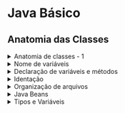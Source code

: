 # Java Básico

## Anatomia das Classes
<details>
<summary>Anatomia de classes - 1</summary> 

- Toda classe precisa estar dentro do `src`
- Nome de classe começa com letra maiúscula
- A classe que executará o projeto precisa ter o método `public static void main(String[] args)`

- `System.out.println("conteúdo aqui")` comando para mostrar um conteúdo no terminal
</details>


<details>
<summary>Nome de variáveis</summary>

### Nome de variáveis
  -  começam com letra minusculas;
  - não iniciam com numeros;
  - não contem espaços;
  - não podem ser palavras reservadas (do, for, int, double, if);
  - uma variável não pode se repetir dentro do escopo;
  - variaveis todas em maiusculas indicam que se valor não será alterado. Utilizamos `final` para que esse valor não mude. 
    - ex: `final String BR = "Brasil";`
    - ex: `final double PI = 3.14;` 
  - Unicos caracteres especiais permitidos são `$, _`
    - `int numero_um = 1;`
    - `int numero$um = 1;`

</details>

<details>
  <summary>Declaração de variáveis e métodos</summary>

  ### Declaração de variáveis e métodos

Como identificar entre declaração de variáveise métodos em nosso programa? Existe uma estrutura comum para ambas as finalidades.
  Ex:
  - Declarar uma variável em java segue sempre a seguinte estrutura:
  `tipo nomeBemDefinido = atribuição` // opcional em alguns casos
    - `int idade = 23;`
    - `double altura = 1.77;`
    - `String nome = "Walassi";`
    - `String email;` // a atribuição não foi feita
    - `Dog spike;` // Dog é um objeto de uma classe. spike foi instanciada, mas não tem valor atribuido
  
  - Declarando métodos em java:
    `tipoDeRetorno nomeObjetivoNoInfinitivo (parametros)` 
    - `float somarRenda (float salario, float rendaExtra)`
    - `String formatarCep(long cep)`
    - exemplo de uso completo
      ```
      public static String nomeCompleto(String nome, String sobrenome)
      {
        return (nome.concat(" ").concat(sobrenome)); 
      } 

      String nome = "José";
      String sobrenome ="Silva";

      String nomeCompleto = nomeCompleto(nome, sobrenome);
      System.out.printnl(nomeCompleto);
      ```

</details>

<details>
  <summary>Identação</summary>

  ### Identação
  É a forma de organizar o código hierarquicamente para nos dá um melhor entendimento.

  obs: para algumas linguagens identação não altera o resultado do código (c#, Java, JavaScript). 

  Para outras já afeta seu funcionamento (python).

  Código com identação
  ![código identado](image.png)


  Código sem identação
  ![código não identado](image-1.png)

</details>

<details>

<summary>Organização de arquivos</summary>

À medida que nosso sistema evolui, surgem novos arquivos e isso pode ficar grande, e confuso. Por isso temos que organizá-lo em packages

### Criar organização/packages

Existe uma convenção para criar packages
os subdiretorios usam o seguimento da empresa, nome, objetivo final:

Os segimentos são: 
- com (comercial)
- org (organizacional)
- opensource
- edu (podemos usar para educação)

Agora basta criar a pasta com estrutura e organizar de acordo.

Ex:
- `com.hypertech.notification`
- `com.hypertech.notification.app`
- `edu.walassi.tema.logica`
- `edu.walassi.primeirasemana`

### Criar organização/package no VSCode

No VSCode é iremos criar uma pasta com o nome completo separado por `.`, iremos criar pastas para cada nível

 ![organização no vsCode](image-2.png)  

### Utilizando o package

Agorar que o package foi criado, basta chama-lo no início do arquivo para usá-lo
![uso de pagacke](image-3.png) 

</details>



<details>

<summary>Java Beans</summary>

A fim de escrever um código que seja claro, entendido por todos envolvidos, a linguagem Java suegere através de convenções, formas de escrita universao para nossas classes, atributo, métodos e pacotes.
 #### Variáveis
- Variáveis devem ser claras, sem abreviações ou definições sem sentido;
- Variáveis sempre serão no singular para coisas no singular;
- Para array e coleções serão no plural
- Defina um idioma unico para suas variáveis

#### Métodos
- Sempre no imperativo (indicam uma ação)
  - `somar()`
- Seguindo o padrão camelCase
  - `somarNotas()`
- Ter uma finalidade só
  - `calcularImprimir()` (uso incorreto. Tem duas finalidades, fica dúbio sua função)

</details>

<details>

## Tipos e Variáveis

<summary>Tipos e Variáveis</summary>

</details>


<!-- <details>

<summary></summary>

</details> -->